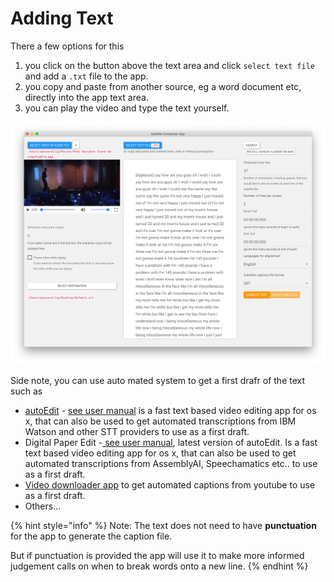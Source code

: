 # Adding Text

There a few options for this

1. you click on the button above the text area and click `select text file` and add a `.txt` file to the app.
2. you copy and paste from another source, eg a word document etc, directly into the app text area.
3. you can play the video and type the text yourself.

![Adding text](../.gitbook/assets/adding-text.png)

Side note, you can use auto mated system to get a first drafr of the text such as

* [autoEdit](http://www.autoedit.io/) - [see user manual](https://pietropassarelli.gitbooks.io/autoedit2-user-manual/content/transcribing.html) is a fast text based video editing app for os x, that can also be used to get automated transcriptions from IBM Watson and other STT providers to use as a first draft.
* Digital Paper Edit -[ see user manual](https://autoedit.gitbook.io/digital-paper-edit-user-manual/), latest version of autoEdit. Is a fast text based video editing app for os x, that can also be used to get automated transcriptions from AssemblyAI, Speechamatics etc.. to use as a first draft.
* [Video downloader app](https://github.com/pietrop/electron-video-downloader/releases) to get automated captions from youtube to use as a first draft.
* Others...

{% hint style="info" %}
Note: The text does not need to have **punctuation** for the app to generate the caption file.  
  
But if punctuation is provided the app will use it to make more informed judgement calls on when to break words onto a new line.
{% endhint %}



